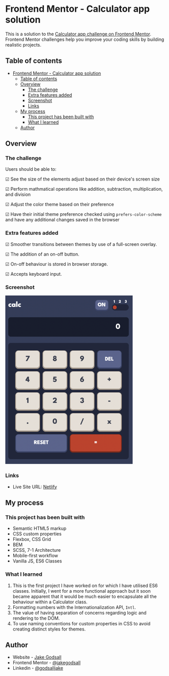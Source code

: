 # Frontend Mentor - Calculator app solution

This is a solution to the
[Calculator app challenge on Frontend Mentor](https://www.frontendmentor.io/challenges/calculator-app-9lteq5N29).
Frontend Mentor challenges help you improve your coding skills by building realistic projects.

## Table of contents

- [Frontend Mentor - Calculator app solution](#frontend-mentor---calculator-app-solution)
  - [Table of contents](#table-of-contents)
  - [Overview](#overview)
    - [The challenge](#the-challenge)
    - [Extra features added](#extra-features-added)
    - [Screenshot](#screenshot)
    - [Links](#links)
  - [My process](#my-process)
    - [This project has been built with](#this-project-has-been-built-with)
    - [What I learned](#what-i-learned)
  - [Author](#author)

## Overview

### The challenge

Users should be able to:

&#9745; See the size of the elements adjust based on their device's screen size

&#9745; Perform mathmatical operations like addition, subtraction, multiplication, and division

&#9745; Adjust the color theme based on their preference

&#9745; Have their initial theme preference checked using `prefers-color-scheme` and have any
additional changes saved in the browser

### Extra features added

&#9745; Smoother transitions between themes by use of a full-screen overlay.

&#9745; The addition of an on-off button.

&#9745; On-off behaviour is stored in browser storage.

&#9745; Accepts keyboard input.

### Screenshot

<img src="calc-theme1.png" width=400px>

### Links

-   Live Site URL: [Netlify](https://jakegodsall-calculator.netlify.app/)

## My process

### This project has been built with

-   Semantic HTML5 markup
-   CSS custom properties
-   Flexbox, CSS Grid
-   BEM
-   SCSS, 7-1 Architecture
-   Mobile-first workflow
-   Vanilla JS, ES6 Classes

### What I learned

1. This is the first project I have worked on for which I have utilised ES6 classes. Initially, I
   went for a more functional approach but it soon became apparent that it would be much easier to
   encapsulate all the behaviour within a Calculator class.
2. Formatting numbers with the Internationalization API, `Intl`.
3. The value of having separation of concerns regarding logic and rendering to the DOM.
4. To use naming conventions for custom properties in CSS to avoid creating distinct styles for
   themes.

## Author

-   Website - [Jake Godsall](https://jakegodsall.com)
-   Frontend Mentor - [@jakegodsall](https://www.frontendmentor.io/profile/jakegodsall)
-   Linkedin - [@godsalljake](https://www.linkedin.com/in/godsalljake/)
